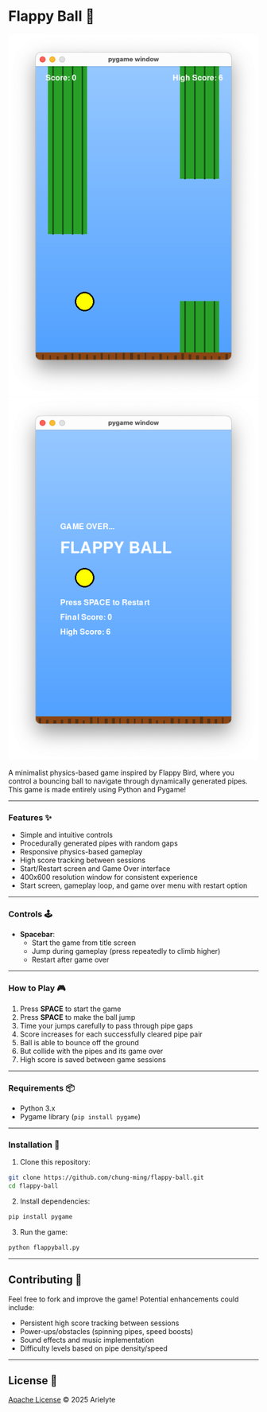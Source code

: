 # Flappy Ball 🏀

![gameplay](/docs/img/pic1.png)
![high_score](/docs/img/pic2.png)

A minimalist physics-based game inspired by Flappy Bird, where you control a bouncing ball to navigate through dynamically generated pipes. This game is made entirely using Python and Pygame!

---

### **Features** ✨
- Simple and intuitive controls
- Procedurally generated pipes with random gaps
- Responsive physics-based gameplay
- High score tracking between sessions
- Start/Restart screen and Game Over interface
- 400x600 resolution window for consistent experience
- Start screen, gameplay loop, and game over menu with restart option

---

### **Controls** 🕹️
- **Spacebar**: 
    - Start the game from title screen
    - Jump during gameplay (press repeatedly to climb higher)
    - Restart after game over

---

### **How to Play** 🎮
1. Press **SPACE** to start the game
2. Press **SPACE** to make the ball jump
3. Time your jumps carefully to pass through pipe gaps
4. Score increases for each successfully cleared pipe pair
5. Ball is able to bounce off the ground
3. But collide with the pipes and its game over
4. High score is saved between game sessions

---

### **Requirements** 📦
- Python 3.x
- Pygame library (`pip install pygame`)

---

### **Installation** 🚀
1. Clone this repository:
```bash
git clone https://github.com/chung-ming/flappy-ball.git
cd flappy-ball
```

2. Install dependencies:
```bash
pip install pygame
```

3. Run the game:
```bash
python flappyball.py
```

---

## Contributing 🤝

Feel free to fork and improve the game! Potential enhancements could include:

- Persistent high score tracking between sessions
- Power-ups/obstacles (spinning pipes, speed boosts)
- Sound effects and music implementation
- Difficulty levels based on pipe density/speed

---

## License 📄

[Apache License](/docs/LICENSE) © 2025 Arielyte
